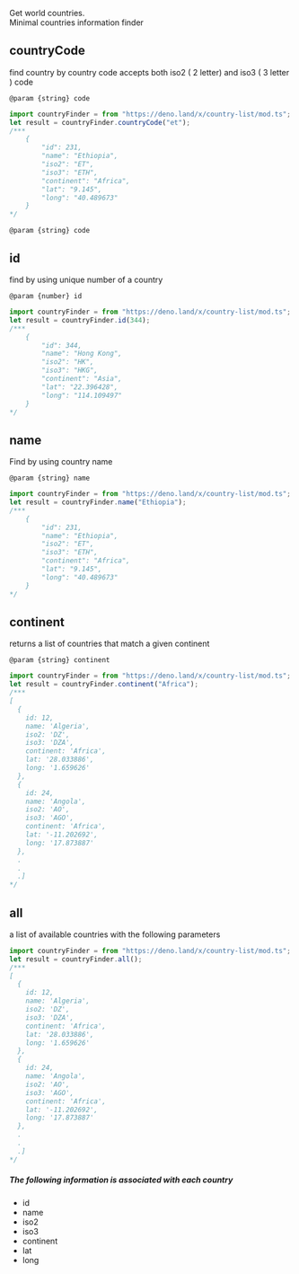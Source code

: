 Get world countries. \
Minimal countries information finder

## countryCode

find country by country code
accepts both iso2 ( 2 letter) and iso3 ( 3 letter ) code

`@param {string} code`

```javascript
import countryFinder = from "https://deno.land/x/country-list/mod.ts";
let result = countryFinder.countryCode("et");
/***
	{
		"id": 231,
		"name": "Ethiopia",
		"iso2": "ET",
		"iso3": "ETH",
		"continent": "Africa",
		"lat": "9.145",
		"long": "40.489673"
	}
*/
```

`@param {string} code`

## id

find by using unique number of a country

`@param {number} id`

```javascript
import countryFinder = from "https://deno.land/x/country-list/mod.ts";
let result = countryFinder.id(344);
/***
	{
		"id": 344,
		"name": "Hong Kong",
		"iso2": "HK",
		"iso3": "HKG",
		"continent": "Asia",
		"lat": "22.396428",
		"long": "114.109497"
	}
*/
```

## name

Find by using country name

`@param {string} name`

```javascript
import countryFinder = from "https://deno.land/x/country-list/mod.ts";
let result = countryFinder.name("Ethiopia");
/***
	{
		"id": 231,
		"name": "Ethiopia",
		"iso2": "ET",
		"iso3": "ETH",
		"continent": "Africa",
		"lat": "9.145",
		"long": "40.489673"
	}
*/
```

## continent

returns a list of countries that match a given continent

`@param {string} continent`

```javascript
import countryFinder = from "https://deno.land/x/country-list/mod.ts";
let result = countryFinder.continent("Africa");
/***
[
  {
    id: 12,
    name: 'Algeria',
    iso2: 'DZ',
    iso3: 'DZA',
    continent: 'Africa',
    lat: '28.033886',
    long: '1.659626'
  },
  {
    id: 24,
    name: 'Angola',
    iso2: 'AO',
    iso3: 'AGO',
    continent: 'Africa',
    lat: '-11.202692',
    long: '17.873887'
  },
  .
  .
  .]
*/
```

## all

a list of available countries with the following parameters

```javascript
import countryFinder = from "https://deno.land/x/country-list/mod.ts";
let result = countryFinder.all();
/***
[
  {
    id: 12,
    name: 'Algeria',
    iso2: 'DZ',
    iso3: 'DZA',
    continent: 'Africa',
    lat: '28.033886',
    long: '1.659626'
  },
  {
    id: 24,
    name: 'Angola',
    iso2: 'AO',
    iso3: 'AGO',
    continent: 'Africa',
    lat: '-11.202692',
    long: '17.873887'
  },
  .
  .
  .]
*/
```

##### The following information is associated with each country

-   id
-   name
-   iso2
-   iso3
-   continent
-   lat
-   long
